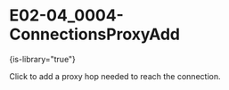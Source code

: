 # E02-04_0004-ConnectionsProxyAdd

{is-library="true"}

<snippet id="E02-04_0004-ConnectionsProxyAdd_snippet">



Click to add a proxy hop needed to reach the connection.


</snippet>